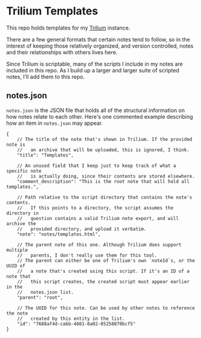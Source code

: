 # Trilium Templates

This repo holds templates for my [Trilium](https://github.com/zadam/trilium) instance.

There are a few general formats that certain notes tend to follow, so in the interest of keeping those relatively organized, and version controlled, notes and their relationships with others lives here.

Since Trilium is scriptable, many of the scripts I include in my notes are included in this repo.
As I build up a larger and larger suite of scripted notes, I'll add them to this repo.

## notes.json

`notes.json` is the JSON file that holds all of the structural information on how notes relate to each other.
Here's one commented example describing how an item in `notes.json` may appear.

```
{
    // The title of the note that's shown in Trilium. If the provided note is
    //   an archive that will be uploaded, this is ignored, I think.
    "title": "Templates",

    // An unused field that I keep just to keep track of what a specific note
    //   is actually doing, since their contents are stored elsewhere.
    "comment_description": "This is the root note that will hold all templates.",

    // Path relative to the script directory that contains the note's contents.
    //   If this points to a directory, the script assumes the directory in
    //   question contains a valid Trilium note export, and will archive the
    //   provided directory, and upload it verbatim.
    "note": "notes/templates.html",

    // The parent note of this one. Although Trilium does support multiple
    //   parents, I don't really use them for this tool.
    // The parent can either be one of Trilium's own `noteId`s, or the UUID of
    //   a note that's created using this script. If it's an ID of a note that
    //   this script creates, the created script must appear earlier in the
    //   notes.json list.
    "parent": "root",

    // The UUID for this note. Can be used by other notes to reference the note
    //   created by this entity in the list.
    "id": "7688af4d-cabb-4601-8a02-05258070bcf5"
}
```
